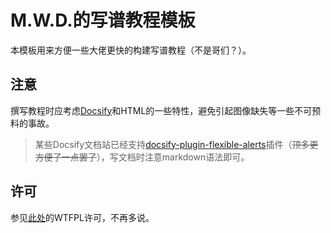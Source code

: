 # M.W.D.的写谱教程模板

本模板用来方便一些大佬更快的构建写谱教程（不是哥们？）。

## 注意

撰写教程时应考虑[Docsify](https://docsify.js.org)和HTML的一些特性，避免引起图像缺失等一些不可预料的事故。

> 某些Docsify文档站已经支持[docsify-plugin-flexible-alerts](https://github.com/fzankl/docsify-plugin-flexible-alerts)插件（~~顶多更方便了一点罢了~~），写文档时注意markdown语法即可。

## 许可

参见[此处](https://wtfpl.net)的WTFPL许可，不再多说。
